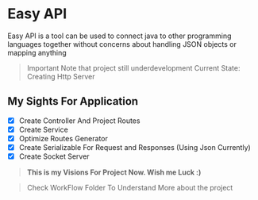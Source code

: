 # Easy API

Easy API is a tool can be used to connect java to other programming languages together without concerns about handling JSON objects or mapping anything

> Important Note that project still underdevelopment
> Current State: Creating Http Server

## My Sights For Application

- [x] Create Controller And Project Routes
- [x] Create Service 
- [x] Optimize Routes Generator
- [x] Create Serializable For Request and Responses (Using Json Currently)
- [x] Create Socket Server

> **This is my Visions For Project Now. Wish me Luck :)**


> Check WorkFlow Folder To Understand More about the project 
